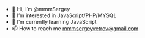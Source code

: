 - 👋 Hi, I’m @mmmSergey
- 👀 I’m interested in JavaScript/PHP/MYSQL
- 🌱 I’m currently learning JavaScript
- 📫 How to reach me mmmsergeyvetrov@gmail.com

<!---
mmmSergey/mmmSergey is a ✨ special ✨ repository because its `README.md` (this file) appears on your GitHub profile.
You can click the Preview link to take a look at your changes.
--->
